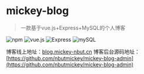 # mickey-blog
> 一款基于vue.js+Express+MySQL的个人博客   

![npm](https://img.shields.io/badge/npm-v6.2.0-orange.svg) ![vue.js](https://img.shields.io/badge/vue.js-2.5.2-brightgreen.svg) ![Express](https://img.shields.io/badge/Express-4.16.0-blue.svg) ![mySQL](https://img.shields.io/badge/mysql-2.16.0-green.svg)   
   
博客线上地址：[blog.mickey-nbut.cn](https://blog.mickey-nbut.cn/#/)
博客后台源码地址：[https://github.com/nbutmickey/mickey-blog-admin](https://github.com/nbutmickey/mickey-blog-admin)

